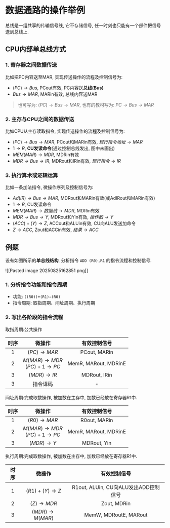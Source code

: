 # 数据通路的操作举例

总线是一组共享的传输信号线, 它不存储信号, 任一时刻也只能有一个部件把信号送到总线上.

## CPU内部单总线方式

### 1. 寄存器之间数据传送

比如把PC内容送至MAR, 实现传送操作的流程及控制信号为:

- $(PC)\to Bus$, PCout有效, PC内容送**总线(Bus)**
- $Bus\to MAR$, MARin有效, 总线内容送MAR

> 也可写为: $(PC)\to Bus\to MAR$, 也有的教材写为: $PC\to Bus\to MAR$

### 2. 主存与CPU之间的数据传送

比如CPU从主存读取指令, 实现传送操作的流程及控制信号为:

- $(PC)\to Bus\to MAR$, PCout和MARin有效, $现行指令地址\to MAR$
- $1\to R$, **CU发读命令**(通过控制总线发出, 图中未画出)
- $MEM(MAR)\to MDR$, MDRin有效
- $MDR\to Bus\to IR$, MDRout和IRin有效, $现行指令\to IR$

### 3. 执行算术或逻辑运算

比如一条加法指令, 微操作序列及控制信号为:

- $Ad(IR)\to Bus\to MAR$, MDRout和MARin有效(或AdIRout和MARin有效)
- $1\to R$, CU发读命令
- $MEM(MAR)\to 数据线\to MDR$, MDRin有效
- $MDR\to Bus\to Y$, MDRout和Yin有效, $操作数\to Y$
- $(ACC)+(Y)\to Z$, ACCout和ALUin有效, CU向ALU发送加命令
- $Z\to ACC$, Zout和ACCin有效, $结果\to ACC$

## 例题

设有如图所示的**单总线结构**, 分析指令 `ADD (R0),R1` 的指令流程和控制信号.

![[Pasted image 20250825162851.png]]

### 1. 分析指令功能和指令周期

- 功能: `((R0))+(R1)→(R0)`
- 指令周期: 取指周期、间址周期、执行周期

### 2. 写出各阶段的指令流程

取指周期:公共操作

| 时序 |                微操作                 |     有效控制信号     |
| :--: | :-----------------------------------: | :------------------: |
|  1   |             $(PC)\to MAR$             |     PCout, MARin     |
|  2   | $M(MAR) \to MDR$ <BR> $(PC)+1 \to PC$ | MemR, MARout, MDRinE |
|  3   |            $(MDR) \to IR$             |     MDRout, IRin     |
|  3   |               指令译码                |          -           |

间址周期:完成取数操作, 被加数在主存中, 加数已经放在寄存器R1中.

| 时序 |                微操作                 |     有效控制信号     |
| :--: | :-----------------------------------: | :------------------: |
|  1   |             $(R0)\to MAR$             |     R0out, MARin     |
|  2   | $M(MAR) \to MDR$ <BR> $(PC)+1 \to PC$ | MemR, MARout, MDRinE |
|  3   |             $(MDR) \to Y$             |     MDRout, Yin      |

执行周期:完成取数操作, 被加数在主存中, 加数已经放在寄存器R1中.

| 时序 |      微操作       |             有效控制信号             |
| :--: | :---------------: | :----------------------------------: |
|  1   | $(R1)+(Y) \to Z$  | R1out, ALUin, CU向ALU发出ADD控制信号 |
|  2   |   $(Z)\to MDR$    |             Zout, MDRin              |
|  3   | $(MDR)\to M(MAR)$ |        MemW, MDRoutE, MARout         |
